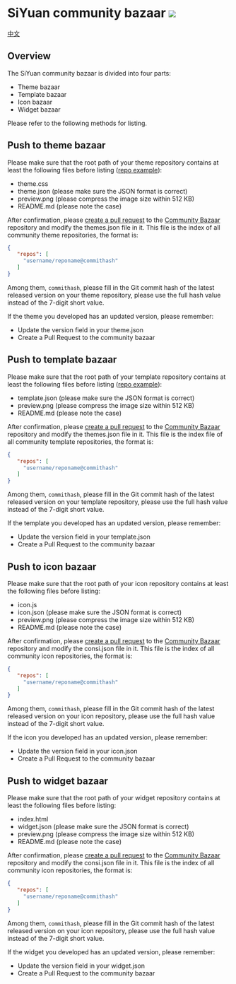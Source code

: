 # SiYuan community bazaar <a title="Hits" target="_blank" href="https://github.com/siyuan-note/bazaar"><img src="https://hits.b3log.org/siyuan-note/bazaar.svg"></a>

[中文](https://github.com/siyuan-note/bazaar/blob/main/README_zh_CN.md)

## Overview

The SiYuan community bazaar is divided into four parts:

* Theme bazaar
* Template bazaar
* Icon bazaar
* Widget bazaar

Please refer to the following methods for listing.

## Push to theme bazaar

Please make sure that the root path of your theme repository contains at least the following files before listing ([repo example](https://github.com/88250/Comfortably-Numb)):

* theme.css
* theme.json (please make sure the JSON format is correct)
* preview.png (please compress the image size within 512 KB)
* README.md (please note the case)

After confirmation, please [create a pull request](https://docs.github.com/en/free-pro-team@latest/github/collaborating-with-issues-and-pull-requests/creating-a-pull-request) to the [Community Bazaar](https://github.com/siyuan-note/bazaar) repository and modify the themes.json file in it. This file is the index of all community theme repositories, the format is:

```json
{
   "repos": [
     "username/reponame@commithash"
   ]
}
```

Among them, `commithash`, please fill in the Git commit hash of the latest released version on your theme repository, please use the full hash value instead of the 7-digit short value.

If the theme you developed has an updated version, please remember:

* Update the version field in your theme.json
* Create a Pull Request to the community bazaar

## Push to template bazaar

Please make sure that the root path of your template repository contains at least the following files before listing ([repo example](https://github.com/88250/November-Rain)):

* template.json (please make sure the JSON format is correct)
* preview.png (please compress the image size within 512 KB)
* README.md (please note the case)

After confirmation, please [create a pull request](https://docs.github.com/en/free-pro-team@latest/github/collaborating-with-issues-and-pull-requests/creating-a-pull-request) to the [Community Bazaar](https://github.com/siyuan-note/bazaar) repository and modify the themes.json file in it. This file is the index file of all community template repositories, the format is:

```json
{
   "repos": [
     "username/reponame@commithash"
   ]
}
```

Among them, `commithash`, please fill in the Git commit hash of the latest released version on your template repository, please use the full hash value instead of the 7-digit short value.

If the template you developed has an updated version, please remember:

* Update the version field in your template.json
* Create a Pull Request to the community bazaar

## Push to icon bazaar

Please make sure that the root path of your icon repository contains at least the following files before listing:

* icon.js
* icon.json (please make sure the JSON format is correct)
* preview.png (please compress the image size within 512 KB)
* README.md (please note the case)

After confirmation, please [create a pull request](https://docs.github.com/en/free-pro-team@latest/github/collaborating-with-issues-and-pull-requests/creating-a-pull-request) to the [Community Bazaar](https://github.com/siyuan-note/bazaar) repository and modify the consi.json file in it. This file is the index of all community icon repositories, the format is:

```json
{
   "repos": [
     "username/reponame@commithash"
   ]
}
```

Among them, `commithash`, please fill in the Git commit hash of the latest released version on your icon repository, please use the full hash value instead of the 7-digit short value.

If the icon you developed has an updated version, please remember:

* Update the version field in your icon.json
* Create a Pull Request to the community bazaar

## Push to widget bazaar

Please make sure that the root path of your widget repository contains at least the following files before listing:

* index.html
* widget.json (please make sure the JSON format is correct)
* preview.png (please compress the image size within 512 KB)
* README.md (please note the case)

After confirmation, please [create a pull request](https://docs.github.com/en/free-pro-team@latest/github/collaborating-with-issues-and-pull-requests/creating-a-pull-request) to the [Community Bazaar](https://github.com/siyuan-note/bazaar) repository and modify the consi.json file in it. This file is the index of all community icon repositories, the format is:

```json
{
   "repos": [
     "username/reponame@commithash"
   ]
}
```

Among them, `commithash`, please fill in the Git commit hash of the latest released version on your icon repository, please use the full hash value instead of the 7-digit short value.

If the widget you developed has an updated version, please remember:

* Update the version field in your widget.json
* Create a Pull Request to the community bazaar